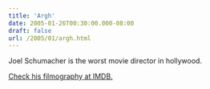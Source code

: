 ```yaml
---
title: 'Argh'
date: 2005-01-26T00:30:00.000-08:00
draft: false
url: /2005/01/argh.html
---
```


Joel Schumacher is the worst movie director in hollywood.  
  
[Check his filmography at IMDB.](http://www.imdb.com/name/nm0001708/)
